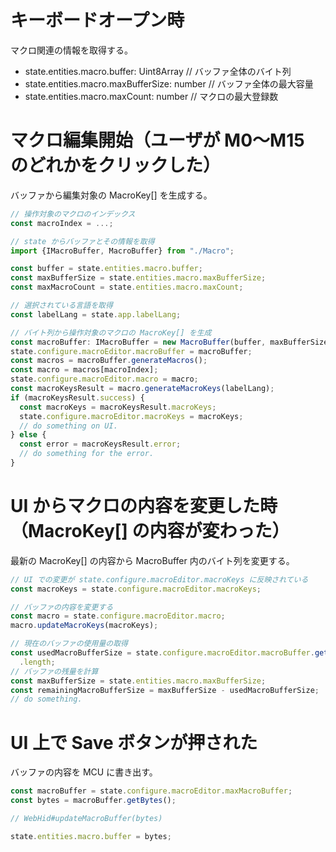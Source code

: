 # キーボードオープン時

マクロ関連の情報を取得する。

- state.entities.macro.buffer: Uint8Array // バッファ全体のバイト列
- state.entities.macro.maxBufferSize: number // バッファ全体の最大容量
- state.entities.macro.maxCount: number // マクロの最大登録数

# マクロ編集開始（ユーザが M0〜M15 のどれかをクリックした）

バッファから編集対象の MacroKey[] を生成する。

```typescript
// 操作対象のマクロのインデックス
const macroIndex = ...;

// state からバッファとその情報を取得
import {IMacroBuffer, MacroBuffer} from "./Macro";

const buffer = state.entities.macro.buffer;
const maxBufferSize = state.entities.macro.maxBufferSize;
const maxMacroCount = state.entities.macro.maxCount;

// 選択されている言語を取得
const labelLang = state.app.labelLang;

// バイト列から操作対象のマクロの MacroKey[] を生成
const macroBuffer: IMacroBuffer = new MacroBuffer(buffer, maxBufferSize, maxMacroCount);
state.configure.macroEditor.macroBuffer = macroBuffer;
const macros = macroBuffer.generateMacros();
const macro = macros[macroIndex];
state.configure.macroEditor.macro = macro;
const macroKeysResult = macro.generateMacroKeys(labelLang);
if (macroKeysResult.success) {
  const macroKeys = macroKeysResult.macroKeys;
  state.configure.macroEditor.macroKeys = macroKeys;
  // do something on UI.
} else {
  const error = macroKeysResult.error;
  // do something for the error.
}
```

# UI からマクロの内容を変更した時（MacroKey[] の内容が変わった）

最新の MacroKey[] の内容から MacroBuffer 内のバイト列を変更する。

```typescript
// UI での変更が state.configure.macroEditor.macroKeys に反映されている
const macroKeys = state.configure.macroEditor.macroKeys;

// バッファの内容を変更する
const macro = state.configure.macroEditor.macro;
macro.updateMacroKeys(macroKeys);

// 現在のバッファの使用量の取得
const usedMacroBufferSize = state.configure.macroEditor.macroBuffer.getBuffer()
  .length;
// バッファの残量を計算
const maxBufferSize = state.entities.macro.maxBufferSize;
const remainingMacroBufferSize = maxBufferSize - usedMacroBufferSize;
// do something.
```

# UI 上で Save ボタンが押された

バッファの内容を MCU に書き出す。

```typescript
const macroBuffer = state.configure.macroEditor.maxMacroBuffer;
const bytes = macroBuffer.getBytes();

// WebHid#updateMacroBuffer(bytes)

state.entities.macro.buffer = bytes;
```
